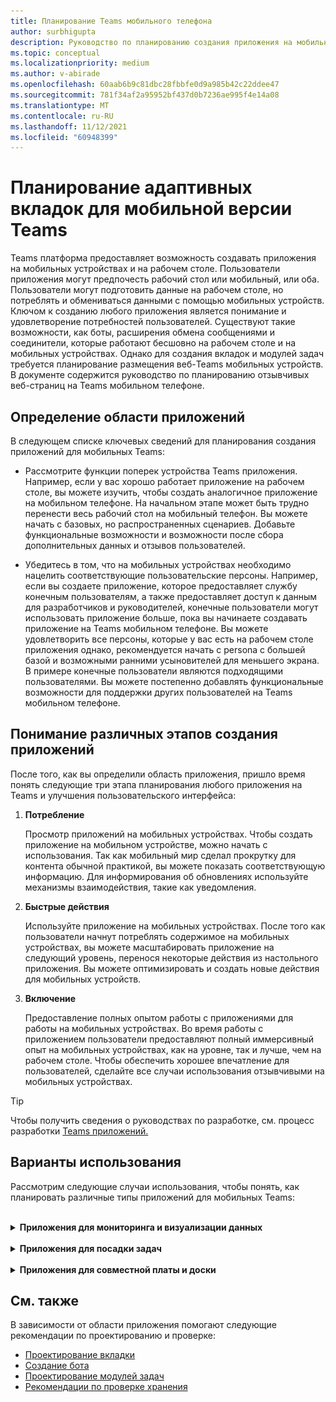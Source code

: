 ```yaml
---
title: Планирование Teams мобильного телефона
author: surbhigupta
description: Руководство по планированию создания приложения на мобильном Teams
ms.topic: conceptual
ms.localizationpriority: medium
ms.author: v-abirade
ms.openlocfilehash: 60aab6b9c81dbc28fbbfe0d9a985b42c22ddee47
ms.sourcegitcommit: 781f34af2a95952bf437d0b7236ae995f4e14a08
ms.translationtype: MT
ms.contentlocale: ru-RU
ms.lasthandoff: 11/12/2021
ms.locfileid: "60948399"
---
```

# <a name="plan-responsive-tabs-for-teams-mobile"></a>Планирование адаптивных вкладок для мобильной версии Teams

 Teams платформа предоставляет возможность создавать приложения на мобильных устройствах и на рабочем столе. Пользователи приложения могут предпочесть рабочий стол или мобильный, или оба. Пользователи могут подготовить данные на рабочем столе, но потреблять и обмениваться данными с помощью мобильных устройств. Ключом к созданию любого приложения является понимание и удовлетворение потребностей пользователей. Существуют такие возможности, как боты, расширения обмена сообщениями и соединители, которые работают бесшовно на рабочем столе и на мобильных устройствах. Однако для создания вкладок и модулей задач требуется планирование размещения веб-Teams мобильных устройств. В документе содержится руководство по планированию отзывчивых веб-страниц на Teams мобильном телефоне.

## <a name="identify-apps-scope"></a>Определение области приложений

В следующем списке ключевых сведений для планирования создания приложений для мобильных Teams:

* Рассмотрите функции поперек устройства Teams приложения. Например, если у вас хорошо работает приложение на рабочем столе, вы можете изучить, чтобы создать аналогичное приложение на мобильном телефоне. На начальном этапе может быть трудно перенести весь рабочий стол на мобильный телефон. Вы можете начать с базовых, но распространенных сценариев. Добавьте функциональные возможности и возможности после сбора дополнительных данных и отзывов пользователей.

* Убедитесь в том, что на мобильных устройствах необходимо нацелить соответствующие пользовательские персоны. Например, если вы создаете приложение, которое предоставляет службу конечным пользователям, а также предоставляет доступ к данным для разработчиков и руководителей, конечные пользователи могут использовать приложение больше, пока вы начинаете создавать приложение на Teams мобильном телефоне. Вы можете удовлетворить все персоны, которые у вас есть на рабочем столе приложения однако, рекомендуется начать с persona с большей базой и возможными ранними усыновителей для меньшего экрана. В примере конечные пользователи являются подходящими пользователями. Вы можете постепенно добавлять функциональные возможности для поддержки других пользователей на Teams мобильном телефоне. 

## <a name="understand-different-stages-to-build-apps"></a>Понимание различных этапов создания приложений

После того, как вы определили область приложения, пришло время понять следующие три этапа планирования любого приложения на Teams и улучшения пользовательского интерфейса:

1. **Потребление**

   Просмотр приложений на мобильных устройствах. Чтобы создать приложение на мобильном устройстве, можно начать с использования. Так как мобильный мир сделал прокрутку для контента обычной практикой, вы можете показать соответствующую информацию. Для информирования об обновлениях используйте механизмы взаимодействия, такие как уведомления.

2. **Быстрые действия**

   Используйте приложение на мобильных устройствах. После того как пользователи начнут потреблять содержимое на мобильных устройствах, вы можете масштабировать приложение на следующий уровень, перенося некоторые действия из настольного приложения. Вы можете оптимизировать и создать новые действия для мобильных устройств.

3. **Включение**

   Предоставление полных опытом работы с приложениями для работы на мобильных устройствах. Во время работы с приложением пользователи предоставляют полный иммерсивный опыт на мобильных устройствах, как на уровне, так и лучше, чем на рабочем столе. Чтобы обеспечить хорошее впечатление для пользователей, сделайте все случаи использования отзывчивыми на мобильных устройствах.

> [!TIP]
> Чтобы получить сведения о руководствах по разработке, см. процесс разработки [Teams приложений.](design-teams-app-process.md)

## <a name="use-cases"></a>Варианты использования

Рассмотрим следующие случаи использования, чтобы понять, как планировать различные типы приложений для мобильных Teams:

<br>

<details>

<summary><b>Приложения для мониторинга и визуализации данных</b></summary>

Вы можете понять, как планировать адаптивные вкладки для приложений мониторинга и визуализации данных на Teams платформе.

**Потребление**

На первом этапе можно реализовать самый простой элемент потребления для просмотра данных. Целью любого приложения в домене является демонстрация данных в виде визуализаций. В приложении можно показать недавно просмотримые визуализации на рабочем столе или список всех разрешенных диаграмм для пользователей. После создания панелей мониторинга на рабочем столе пользователи могут получать доступ к информации с помощью мобильного телефона. Вы можете показать подробное представление любой диаграммы, выбранной пользователем в качестве расширенного представления на вкладке или с помощью модулей задач.

Вы можете показать следующую информацию: 

* Панели мониторинга и сводки
* Визуальные данные, карты и инфографика
* Диаграммы, графики и таблицы 

![Потребление приложений для мониторинга и визуализации данных](../../assets/images/app-fundamentals/dashboarding-and-data-visualization-apps-consumption.png)

**Быстрые действия**

На втором этапе пользователи могут работать с существующими диаграммами и визуальными изображениями из рабочего стола. Можно ввести следующие действия:

* Содержимое поиска
* Фильтрация данных
* Создание закладок

![Быстрые действия приложений для мониторинга и визуализации данных](../../assets/images/app-fundamentals/dashboarding-and-data-visualization-apps-quick-actions.png)

**Включение**

На третьем этапе пользователи могут создавать такие контенты, как диаграммы и графики с нуля. Убедитесь, что в вашем приложении будут внедрены все возможности для мобильных устройств. Например, с помощью модулей задач можно получить доступ к определенным пунктам данных с подробным представлением.

Вы можете предоставить следующие доступы пользователям:
* Изменение названия и описания
* Вставка элементов данных для создания визуализаций
* Поделитесь визуализацией в канале или групповом чате

![Панель мониторинга и приложения для визуализации данных](../../assets/images/app-fundamentals/dashboarding-and-data-visualization-apps-enablement.png)


<br>

</details>

<br>

<details>

<summary><b>Приложения для посадки задач</b></summary>

Вы можете понять, как планировать адаптивные вкладки для приложений для посадки задач на Teams мобильной платформе.

**Потребление**

На первом этапе приложение может показывать список задач пользователю в вертикальном стеке. Если существует несколько категорий задач, таких как **Предлагаемые,** Активные и Закрытые, затем предоставляют фильтры для показа сгрупповых задач или в качестве заглавных, чтобы увидеть сгруппные задачи.  

![Потребление приложений для посадки задач](../../assets/images/app-fundamentals/taskboarding-apps-consumption.png)

**Быстрые действия**

На втором этапе вы можете предоставить пользователям следующий доступ к приложениям:
* Создание задач или элементов с обязательными полями для снижения познавательной нагрузки пользователей
* Изменение типа или представления доски
* Просмотр задач путем расширения представления
* Использование модулей задач для просмотра подробных представлений
* Перемещение задач в разные категории 
* Совместное выполнение соответствующих задач в чатах и каналах с помощью электронной почты и канала действий

![Быстрые действия приложений для посадки задач](../../assets/images/app-fundamentals/taskboarding-apps-quick-actions.png)

**Включение**

На третьем этапе вы можете включить опыт пользователей в следующих действиях:
* Добавление новых проектов и советов
* Добавление и изменение различных категорий, таких как **Предлагаемые,** **Активные** и **Закрытые**
* Настройка задач для комментариев, вложений и других сложных функций

![Включить приложения-интернаты задач](../../assets/images/app-fundamentals/taskboarding-apps-enablement.png)
<br>

</details>

<br>

<details>

<summary><b>Приложения для совместной платы и доски</b></summary>

Вы можете понять, как планировать адаптивные вкладки для совместной работы и доски приложений на Teams платформе.

**Потребление**

На первом этапе можно рассмотреть возможность демонстрации контента и ресурсов в приложении.  Вы можете показать следующие функции:

* Комментарии или отзывы
* Увеличение или выход
* Текущий этап или ход ожидаемого документа

![Coauthoring and whiteboarding apps consumption](../../assets/images/app-fundamentals/coauthoring-and-whiteboarding-apps-consumption.png)

**Быстрые действия**

На втором этапе можно ввести следующие действия:

* Создание новой доски для совместной работы или новых документов для подписания
* Делитесь советами внутри страны, а также с гостями
* Настройка разрешений администратора

> [!TIP]
> Вы предоставляете действия, которые можно легко показать на маленьких экранах.

![Быстрые действия по совместному устройству и отбеливке приложений](../../assets/images/app-fundamentals/coauthoring-and-whiteboarding-apps-quick-actions.png)

**Включение**

На третьем этапе предокавите пользователям полный доступ к данным. Вы можете включить опыт пользователей в следующих действиях:

* Добавление текста, фигур и быстрых заметок
* Навигация по контенту
* Добавление слоев и фильтров
* Удаление, отмена и повторное удаление операций
* Доступ к камере и микрофону с помощью API JS SDK. Дополнительные сведения о возможностях устройств см. в [обзоре возможностей устройств.](../device-capabilities/device-capabilities-overview.md)

![Включить приложения для совместной и доски](../../assets/images/app-fundamentals/coauthoring-and-whiteboarding-apps-enablement.png)

<br>

</details>

## <a name="see-also"></a>См. также

В зависимости от области приложения помогают следующие рекомендации по проектированию и проверке:

* [Проектирование вкладки](../../tabs/design/tabs.md)
* [Создание бота](../../bots/design/bots.md)
* [Проектирование модулей задач](../..//task-modules-and-cards/task-modules/design-teams-task-modules.md)
* [Рекомендации по проверке хранения](../deploy-and-publish/appsource/prepare/teams-store-validation-guidelines.md)
